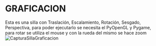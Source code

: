 # GRAFICACION
Esta es una silla con Traslación, Escalamiento, Rotación, Sesgado, Perspectiva, para poder ejecutarlo se necesita el PyOpenGL y Pygame, para rotar se utiliza el mouse y con la rueda del mismo se hace zoom
![CapturaSillaGraficacion](https://user-images.githubusercontent.com/73796225/97816754-f224d080-1c5c-11eb-8136-4e22ef9acdf5.jpeg)
